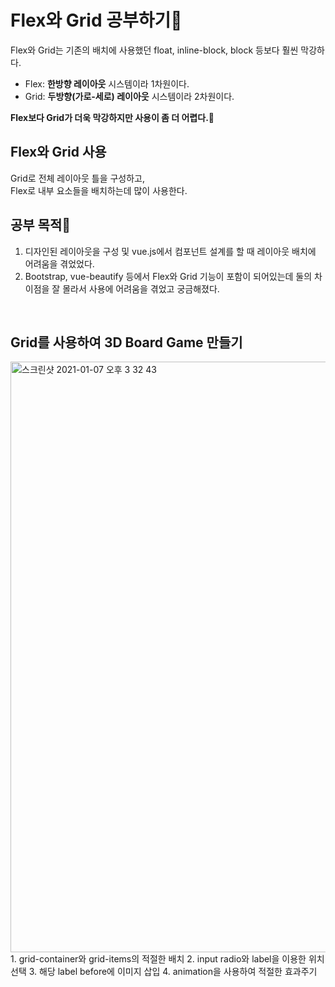 # Flex와 Grid 공부하기🧸

Flex와 Grid는 기존의 배치에 사용했던 float, inline-block, block 등보다 훨씬 막강하다. <br>
* Flex: **한방향 레이아웃** 시스템이라 1차원이다. <br>
* Grid: **두방향(가로-세로) 레이아웃** 시스템이라 2차원이다. <br>

**Flex보다 Grid가 더욱 막강하지만 사용이 좀 더 어렵다.🙊**

## Flex와 Grid 사용
Grid로 전체 레이아웃 틀을 구성하고, <br>
Flex로 내부 요소들을 배치하는데 많이 사용한다.

## 공부 목적📖
1. 디자인된 레이아웃을 구성 및 vue.js에서 컴포넌트 설계를 할 때 레이아웃 배치에 어려움을 겪었었다.
2. Bootstrap, vue-beautify 등에서 Flex와 Grid 기능이 포함이 되어있는데 둘의 차이점을 잘 몰라서 사용에 어려움을 겪었고 궁금해졌다.

<br>

## Grid를 사용하여 3D Board Game 만들기
<img width="945" alt="스크린샷 2021-01-07 오후 3 32 43" src="https://user-images.githubusercontent.com/38209966/103859687-d119a980-50fd-11eb-91d9-afce2c2e0405.png">
<br>
1. grid-container와 grid-items의 적절한 배치
2. input radio와 label을 이용한 위치 선택
3. 해당 label before에 이미지 삽입
4. animation을 사용하여 적절한 효과주기
